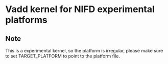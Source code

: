 # Vadd kernel for NIFD experimental platforms

## Note

This is a experimental kernel, so the platform is irregular, please make sure to set TARGET_PLATFORM to point to the platform file.